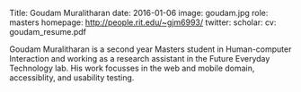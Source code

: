 Title: Goudam Muralitharan date: 2016-01-06 image: goudam.jpg role: masters homepage: http://people.rit.edu/~gjm6993/ twitter:  scholar:  cv: goudam_resume.pdf

Goudam Muralitharan is a second year Masters student in Human-computer Interaction and working as a research assistant in the Future Everyday Technology lab. His work focusses in the web and mobile domain, accessiblity, and usability testing.
